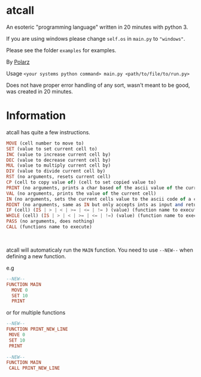 # atcall
An esoteric "programming language" written in 20 minutes with python 3. <br>

If you are using windows please change `self.os` in `main.py` to `"windows"`. <br>

Please see the folder `examples` for examples. <br>

By [Polarz](https://github.com/Polarzz/) <br>

Usage `<your systems python command> main.py <path/to/file/to/run.py>` <br>

Does not have proper error handling of any sort, wasn't meant to be good, was created in 20 minutes. <br>

<h1> Information </h1>
atcall has quite a few instructions. <br>

```hs
MOVE (cell number to move to)
SET (value to set current cell to)
INC (value to increase current cell by)
DEC (value to decrease current cell by)
MUL (value to multiply current cell by)
DIV (value to divide current cell by)
RST (no arguments, resets current cell)
CP (cell to copy value of) (cell to set copied value to)
PRINT (no arguments, prints a char based of the ascii value of the current cell)
VAL (no arguments, prints the value of the current cell)
IN (no arguments, sets the current cells value to the ascii code of a character of input from the user)
RDINT (no arguments, same as IN but only accepts ints as input and returns the actual integer instead of its ascii code)
IF (cell) (IS | > | < | >= | <= | != ) (value) (function name to execute if) (function name to execute else)
WHILE (cell) (IS | > | < | >= | <= | !=) (value) (function name to execute)
PASS (no arguments, does nothing)
CALL (functions name to execute)
```
<br>

atcall will automaticaly run the `MAIN` function. You need to use `--NEW--` when defining a new function. <br>

e.g

```hs
--NEW--
FUNCTION MAIN
  MOVE 0
  SET 10
  PRINT
 ```
 
 or for multiple functions<br>
 ```hs
 --NEW--
 FUNCTION PRINT_NEW_LINE
  MOVE 0
  SET 10
  PRINT
  
--NEW--
FUNCTION MAIN
  CALL PRINT_NEW_LINE
 ```
 

